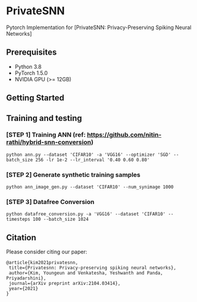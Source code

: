 # PrivateSNN


Pytorch Implementation for [PrivateSNN: Privacy-Preserving Spiking Neural Networks]


## Prerequisites
* Python 3.8    
* PyTorch 1.5.0     
* NVIDIA GPU (>= 12GB)      

## Getting Started

## Training and testing



### [STEP 1] Training ANN (ref: https://github.com/nitin-rathi/hybrid-snn-conversion)

```
python ann.py --dataset 'CIFAR10' -a 'VGG16' --optimizer 'SGD' --batch_size 256 -lr 1e-2 --lr_interval '0.40 0.60 0.80'
```


### [STEP 2] Generate synthetic training samples

```
python ann_image_gen.py --dataset 'CIFAR10' --num_synimage 1000
```

### [STEP 3] Datafree Conversion

```
python datafree_conversion.py -a 'VGG16' --dataset 'CIFAR10' --timesteps 100 --batch_size 1024 
```




## Citation
 
Please consider citing our paper:
 ```
@article{kim2021privatesnn,
  title={Privatesnn: Privacy-preserving spiking neural networks},
  author={Kim, Youngeun and Venkatesha, Yeshwanth and Panda, Priyadarshini},
  journal={arXiv preprint arXiv:2104.03414},
  year={2021}
}
 ```
 
 
 
